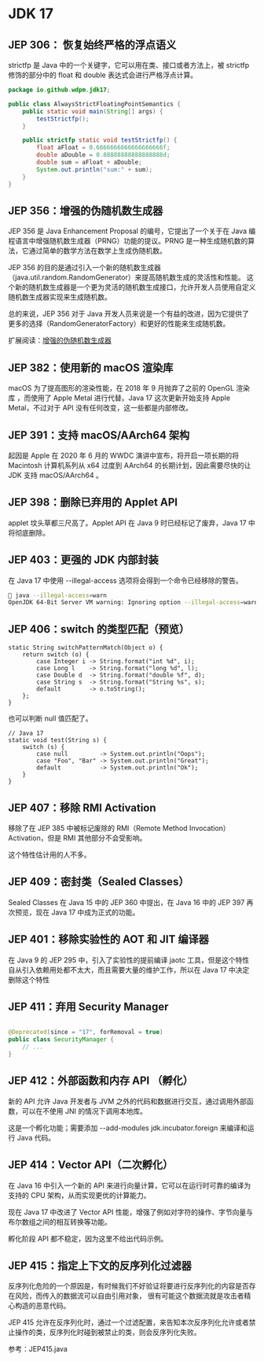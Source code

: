 # JDK 17

## JEP 306： 恢复始终严格的浮点语义

strictfp 是 Java 中的一个关键字，它可以用在类、接口或者方法上，被 strictfp 修饰的部分中的 float 和
double 表达式会进行严格浮点计算。

```java
package io.github.wdpm.jdk17;

public class AlwaysStrictFloatingPointSemantics {
    public static void main(String[] args) {
        testStrictfp();
    }

    public strictfp static void testStrictfp() {
        float aFloat = 0.6666666666666666666f;
        double aDouble = 0.88888888888888888d;
        double sum = aFloat + aDouble;
        System.out.println("sum:" + sum);
    }
}
```

## JEP 356：增强的伪随机数生成器

JEP 356 是 Java Enhancement Proposal 的编号，它提出了一个关于在 Java 编程语言中增强随机数生成器（PRNG）功能的提议。PRNG
是一种生成随机数的算法，它通过简单的数学方法在数学上生成伪随机数。

JEP 356 的目的是通过引入一个新的随机数生成器（java.util.random.RandomGenerator）来提高随机数生成的灵活性和性能。
这个新的随机数生成器是一个更为灵活的随机数生成接口，允许开发人员使用自定义随机数生成器实现来生成随机数。

总的来说，JEP 356 对于 Java 开发人员来说是一个有益的改进，因为它提供了更多的选择（RandomGeneratorFactory）和更好的性能来生成随机数。

扩展阅读：[增强的伪随机数生成器](https://openjdk.java.net/jeps/356)

## JEP 382：使用新的 macOS 渲染库

macOS 为了提高图形的渲染性能，在 2018 年 9 月抛弃了之前的 OpenGL 渲染库 ，而使用了 Apple Metal 进行代替。Java 17 这次更新开始支持
Apple Metal，不过对于 API 没有任何改变，这一些都是内部修改。

## JEP 391：支持 macOS/AArch64 架构

起因是 Apple 在 2020 年 6 月的 WWDC 演讲中宣布，将开启一项长期的将 Macintosh 计算机系列从 x64 过度到 AArch64
的长期计划，因此需要尽快的让 JDK 支持 macOS/AArch64 。

## JEP 398：删除已弃用的 Applet API

applet 坟头草都三尺高了。Applet API 在 Java 9 时已经标记了废弃，Java 17 中将彻底删除。

## JEP 403：更强的 JDK 内部封装

在 Java 17 中使用 --illegal-access 选项将会得到一个命令已经移除的警告。

```bash
 java --illegal-access=warn
OpenJDK 64-Bit Server VM warning: Ignoring option --illegal-access=warn; support was removed in 17.0
```

## JEP 406：switch 的类型匹配（预览）

```
static String switchPatternMatch(Object o) {
    return switch (o) {
        case Integer i -> String.format("int %d", i);
        case Long l    -> String.format("long %d", l);
        case Double d  -> String.format("double %f", d);
        case String s  -> String.format("String %s", s);
        default        -> o.toString();
    };
}
```

也可以判断 null 值匹配了。

```
// Java 17
static void test(String s) {
    switch (s) {
        case null         -> System.out.println("Oops");
        case "Foo", "Bar" -> System.out.println("Great");
        default           -> System.out.println("Ok");
    }
}
```

## JEP 407：移除 RMI Activation

移除了在 JEP 385 中被标记废除的 RMI（Remote Method Invocation）Activation，但是 RMI 其他部分不会受影响。

这个特性估计用的人不多。

## JEP 409：密封类（Sealed Classes）

Sealed Classes 在 Java 15 中的 JEP 360 中提出，在 Java 16 中的 JEP 397 再次预览，现在 Java 17 中成为正式的功能。

## JEP 401：移除实验性的 AOT 和 JIT 编译器

在 Java 9 的 JEP 295 中，引入了实验性的提前编译 jaotc 工具，但是这个特性自从引入依赖用处都不太大，而且需要大量的维护工作，所以在
Java 17 中决定删除这个特性

## JEP 411：弃用 Security Manager

```java

@Deprecated(since = "17", forRemoval = true)
public class SecurityManager {
    // ...
}
```

## JEP 412：外部函数和内存 API （孵化）

新的 API 允许 Java 开发者与 JVM 之外的代码和数据进行交互，通过调用外部函数，可以在不使用 JNI 的情况下调用本地库。

这是一个孵化功能；需要添加 --add-modules jdk.incubator.foreign 来编译和运行 Java 代码。

## JEP 414：Vector API（二次孵化）

在 Java 16 中引入一个新的 API 来进行向量计算，它可以在运行时可靠的编译为支持的 CPU 架构，从而实现更优的计算能力。

现在 Java 17 中改进了 Vector API 性能，增强了例如对字符的操作、字节向量与布尔数组之间的相互转换等功能。

孵化阶段 API 都不稳定，因为这里不给出代码示例。

## JEP 415：指定上下文的反序列化过滤器

反序列化危险的一个原因是，有时候我们不好验证将要进行反序列化的内容是否存在风险，而传入的数据流可以自由引用对象，
很有可能这个数据流就是攻击者精心构造的恶意代码。

JEP 415 允许在反序列化时，通过一个过滤配置，来告知本次反序列化允许或者禁止操作的类，反序列化时碰到被禁止的类，则会反序列化失败。

参考：JEP415.java